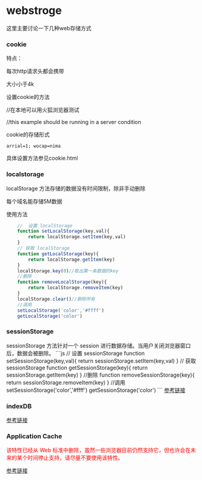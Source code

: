 # webstroge



这里主要讨论一下几种web存储方式

<h3>cookie</h3>
特点：

每次http请求头都会携带

大小小于4k

设置cookie的方法

//在本地可以用火狐浏览器测试<br>

//this example should be running in a server condition

cookie的存储形式
```
arrial=1; wocap=nima
```
具体设置方法参见cookie.html

<h3>localstorage</h3>

localStorage 方法存储的数据没有时间限制，除非手动删除

每个域名能存储5M数据

使用方法
```js
    //  设置 localStorage
    function setLocalStorage(key,val){
        return localStorage.setItem(key,val)
    } 
    // 获取 localStorage
    function getLocalStorage(key){
        return localStorage.getItem(key)
    } 
    localStorage.key(0)//取出第一条数据的key
    //删除
    function removeLocalStorage(key){
        return localStorage.removeItem(key)
    }  
    localStorage.clear()//删除所有
    //调用
    setLocalStorage('color','#ffff')
    getLocalStorage('color')
```
<h3>sessionStorage</h3>
sessionStorage 方法针对一个 session 进行数据存储。当用户关闭浏览器窗口后，数据会被删除。
```js
    //  设置 sessionStorage
    function setSessionStorage(key,val){
        return sessionStorage.setItem(key,val)
    } 
    // 获取 sessionStorage
    function getSessionStorage(key){
        return sessionStorage.getItem(key)
    } 
    //删除
    function removeSessionStorage(key){
        return sessionStorage.removeItem(key)
    }     
    //调用
    setSessionStorage('color','#ffff')
    getSessionStorage('color')  
```
<a href="http://www.jb51.net/html5/144597.html">参考链接</a>

<h3>indexDB</h3>
<a href="http://javascript.ruanyifeng.com/bom/indexeddb.html">参考链接</a>

<h3> Application Cache</h3>
<p style="color:red;">该特性已经从 Web 标准中删除，虽然一些浏览器目前仍然支持它，但也许会在未来的某个时间停止支持，请尽量不要使用该特性。</p>

<a href="https://developer.mozilla.org/zh-CN/docs/Web/HTML/Using_the_application_cache">参考链接</a>












